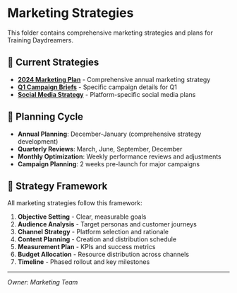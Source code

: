 # Marketing Strategies

This folder contains comprehensive marketing strategies and plans for Training Daydreamers.

## 📁 Current Strategies

- **[2024 Marketing Plan](./2024-marketing-plan.md)** - Comprehensive annual marketing strategy
- **[Q1 Campaign Briefs](./q1-campaign-briefs.md)** - Specific campaign details for Q1
- **[Social Media Strategy](./social-media-strategy.md)** - Platform-specific social media plans

## 📅 Planning Cycle

- **Annual Planning**: December-January (comprehensive strategy development)
- **Quarterly Reviews**: March, June, September, December
- **Monthly Optimization**: Weekly performance reviews and adjustments
- **Campaign Planning**: 2 weeks pre-launch for major campaigns

## 🎯 Strategy Framework

All marketing strategies follow this framework:

1. **Objective Setting** - Clear, measurable goals
2. **Audience Analysis** - Target personas and customer journeys
3. **Channel Strategy** - Platform selection and rationale
4. **Content Planning** - Creation and distribution schedule
5. **Measurement Plan** - KPIs and success metrics
6. **Budget Allocation** - Resource distribution across channels
7. **Timeline** - Phased rollout and key milestones

---

*Owner: Marketing Team*

